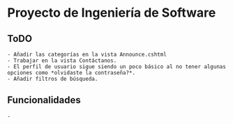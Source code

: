 # Proyecto de Ingeniería de Software

## ToDO
    - Añadir las categorías en la vista Announce.cshtml
    - Trabajar en la vista Contáctanos.
    - El perfil de usuario sigue siendo un poco básico al no tener algunas opciones como *olvidaste la contraseña?*.
    - Añadir filtros de búsqueda.

## Funcionalidades
    - 